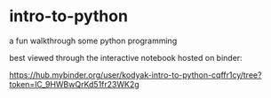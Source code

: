 # intro-to-python
a fun walkthrough some python programming

best viewed through the interactive notebook hosted on binder:

https://hub.mybinder.org/user/kodyak-intro-to-python-cqffr1cy/tree?token=lC_9HWBwQrKd51fr23WK2g
